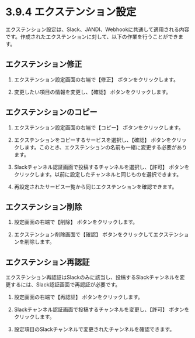 # 3.9.4 エクステンション設定

エクステンション設定は、Slack、JANDI、Webhookに共通して適用される内容です。作成されたエクステンションに対して、以下の作業を行うことができます。



## **エクステンション修正**

1. エクステンション設定画面の右端で【修正】 ボタンをクリックします。



2. 変更したい項目の情報を変更し、【確認】 ボタンをクリックします。



## **エクステンションのコピー**

1. エクステンション設定画面の右端で【コピー】 ボタンをクリックします。



2. エクステンションをコピーするサービスを選択し、【確認】 ボタンをクリックします。このとき、エクステンションの名前も一緒に変更する必要があります。



3. Slackチャンネル認証画面で投稿するチャンネルを選択し、【許可】 ボタンをクリックします。以前に設定したチャンネルと同じものを選択できます。



4. 再設定されたサービス一覧から同じエクステンションを確認できます。



## **エクステンション削除**

1. 設定画面の右端で【削除】 ボタンをクリックします。



2. エクステンション削除画面で【確認】 ボタンをクリックしてエクステンションを削除します。



## **エクステンション再認証**

エクステンション再認証はSlackのみに該当し、投稿するSlackチャンネルを変更するには、Slack認証画面で再認証が必要です。



1. 設定画面の右端で【再認証】 ボタンをクリックします。



2. Slackチャンネル認証画面で投稿するチャンネルを変更し、【許可】 ボタンをクリックします。



3. 設定項目のSlackチャンネルで変更されたチャンネルを確認できます。
